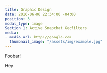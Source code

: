 ```yaml
---
title: Graphic Design
date: 2016-06-06 22:34:00 -04:00
position: 3
modal_type: image
Section 1: Active Snapchat Geofilters
media:
- media_url: http://google.com
  thumbnail_image: "/assets/img/example.jpg"
---
```


Foobar!


Hey